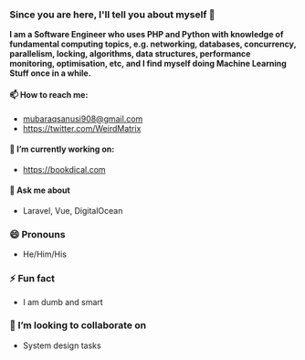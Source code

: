 ### Since you are here, I'll tell you about myself 👋

**I am a Software Engineer who uses PHP and Python with knowledge of fundamental computing topics, e.g. networking, databases, concurrency, parallelism, locking, algorithms, data structures, performance monitoring, optimisation, etc, and I find myself doing Machine Learning Stuff once in a while.**
#### 📫 How to reach me:
* mubaraqsanusi908@gmail.com
* https://twitter.com/WeirdMatrix

#### 🔭 I’m currently working on:
* https://bookdical.com

####  💬 Ask me about
* Laravel, Vue, DigitalOcean

### 😄 Pronouns
* He/Him/His

### ⚡ Fun fact
* I am dumb and smart

### 👯 I’m looking to collaborate on
* System design tasks

<!--
**LPMatrix/LPMatrix** is a ✨ _special_ ✨ repository because its `README.md` (this file) appears on your GitHub profile.

Here are some ideas to get you started:

- 🔭 I’m currently working on ...
- 🌱 I’m currently learning ...
- 👯 I’m looking to collaborate on ...
- 🤔 I’m looking for help with ...
- 💬 Ask me about ...
- 📫 How to reach me: ...
- 😄 Pronouns: ...
- ⚡ Fun fact: ...

- Knowledge of modern software engineering practises, e.g DDD, TDD
- Knowledge of fundamental computing topics, e.g. networking, databases, concurrency, parallelism, locking, algorithms, data structures, performance monitoring, optimisation, etc
- Strong System Architecture Design skills
- Experience working with containers
-->
